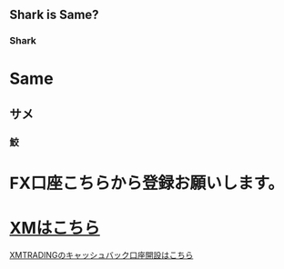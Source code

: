 ## Shark is Same?



### Shark

# Same
## サメ
### 鮫

# FX口座こちらから登録お願いします。
# <a href="https://taritali.com/client/click.php?id=42014">
# XMはこちら
<a href="https://taritali.com/client/click.php?id=42014&r=https://taritali.com/xm">XMTRADINGのキャッシュバック口座開設はこちら</a>
